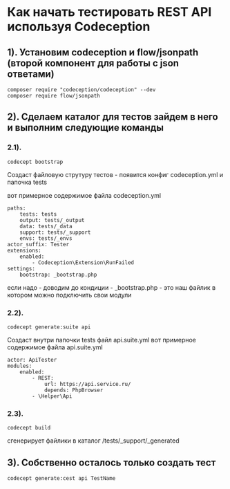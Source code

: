 # Как начать тестировать REST API используя Codeception

## 1). Установим codeception и flow/jsonpath (второй компонент для работы с json ответами)

```
composer require "codeception/codeception" --dev
composer require flow/jsonpath
```

## 2). Сделаем каталог для тестов зайдем в него и выполним следующие команды

### 2.1).
```
codecept bootstrap
```

Создаст файловую струтуру тестов - появится конфиг codeception.yml и папочка tests

вот примерное содержимое файла codeception.yml
```
paths:
    tests: tests
    output: tests/_output
    data: tests/_data
    support: tests/_support
    envs: tests/_envs
actor_suffix: Tester
extensions:
    enabled:
        - Codeception\Extension\RunFailed
settings:
    bootstrap: _bootstrap.php
```
если надо - доводим до кондиции - 
_bootstrap.php - это наш файлик в котором можно подключить свои модули

### 2.2).
```
codecept generate:suite api
```

Создаст внутри папочки tests файл api.suite.yml
вот примерное содержимое файла api.suite.yml
```
actor: ApiTester
modules:
    enabled:
        - REST:
            url: https://api.service.ru/
            depends: PhpBrowser
        - \Helper\Api
```

### 2.3).
```
codecept build
```

сгенерирует файлики в каталог 
/tests/_support/_generated

## 3). Собственно осталось только создать тест
```
codecept generate:cest api TestName
```
